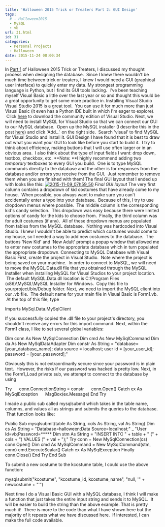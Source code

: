 ```yaml
---
title: 'Halloween 2015 Trick or Treaters Part 2: GUI Design'
tags:
  # - Halloween2015
  - MySQL
  - vb
url: 31.html
id: 31
categories:
  - Personal Projects
  - Halloween
date: 2015-11-24 08:00:34
---
```


In [Part 1](http://www.techtrek.io/index.php/2015/11/05/halloween-2015-trick-or-treaters-part-1-mysql-database/) of Halloween 2015 Trick or Treaters, I discussed my thought process when designing the database.  Since I knew there wouldn't be much time between trick or treaters, I knew I would need a GUI (graphical user interface) to quickly enter my data. My strongest programming language is Python, but I find its GUI tools lacking.  I've been teaching myself Visual Basic a little over the last year or so and thought this would be a great opportunity to get some more practice in. Installing Visual Studio Visual Studio 2015 is a great tool.  You can use it for much more than just Visual Basic (it even has a Python IDE built in which I'm eager to explore).  Click [here](https://www.visualstudio.com/en-us/downloads/download-visual-studio-vs.aspx) to download the community edition of Visual Studio. Next, we will need to install MySQL for Visual Studio so that we can connect our GUI to our MySQL database.  Open up the MySQL installer (I describe this in the post [here](http://www.techtrek.io/index.php/2015/11/13/building-your-first-database/)) and click 'Add...' on the right side.  Search 'visual' to find MySQL for Visual Studio and install it. GUI Design I have found that it is best to draw out what you want your GUI to look like before you start to build it.  I try to think about efficiency, making buttons that I will use often larger or in an obvious area.  I also think about the type of input fields I want: drop down, textbox, checkbox, etc. **Note: **I highly recommend adding two _temporary_ textboxes to every GUI you build.  One is to type MySQL commands directly to the database and the other is for responses from the database and/or errors you receive from the GUI.  Just remember to remove them when you are finished with them! The final GUI layout that I ended up with looks like this: [![2015-11-09_07h59_50](http://www.techtrek.io/wp-content/uploads/2015/11/2015-11-09_07h59_50-300x203.png)](http://www.techtrek.io/wp-content/uploads/2015/11/2015-11-09_07h59_50.png) _Final GUI layout_ The very first column contains a dropdown of kid costumes that have already come to my house.  When possible, you always want to make sure you can't accidentally enter a typo into your database.  Because of this, I try to use dropdown menus where possible.  The middle column is the corresponding kid's candy selection.  This dropdown was easy because there were limited options of candy for the kids to choose from.  Finally, the third column was for adult costumes (if any).  All of these dropdown menus are populated from tables from the MySQL database.  Nothing was hardcoded into Visual Studio. I knew I wouldn't be able to predict which costumes would come to my house, so I needed a way to add new costumes to the database.  The buttons 'New Kid' and 'New Adult' prompt a popup window that allowed me to enter new costumes to the appropriate database which in turn populated the appropriate dropdown. Connecting to MySQL Database with Visual Basic First, create the project in Visual Studio.  Note where the project is being saved on your machine.  In order to connect to MySQL, we will need to move the MySQL.Data.dll file that you obtained through the MySQL Installer when installing MySQL for Visual Studios to your project location.  The default MySQL.Data.dll location is C:\\Program Files (x86)\\MySQL\\MySQL Installer for Windows.  Copy this file to yourproject/bin/Debug folder. Next, we need to import the MySQL client into our .vb file.  The default name for your main file in Visual Basic is Form1.vb.  At the top of this file, type

Imports MySql.Data.MySqlClient

If you successfully copied the .dll file to your project's directory, you shouldn't receive any errors for this import command. Next, within the Form1 class, I like to set several global variables:

Dim conn As New MySqlConnection
Dim cmd As New MySqlCommand
Dim da As New MySqlDataAdapter
Dim constr As String = "database=\[your\_database\_name\]; data source = localhost; user id = \[your\_user\_id\]; password = \[your_password\];"

Obviously this is not extraordinarily secure since your password is in plain text.  However, the risks if our password was hacked is pretty low. Next, in the Form1_Load private sub, we attempt to connect to the database by using

Try
     conn.ConnectionString = constr
     conn.Open()
Catch ex As MySqlException
     MsgBox(ex.Message)
End Try

I made a public sub called mysqlsubmit which takes in the table name, columns, and values all as strings and submits the queries to the database.  That function looks like:

Public Sub mysqlsubmit(table As String, cols As String, val As String)
Dim cs As String = "Database=halloween;Data Source=localhost;" _
"User Id=vb;Password=*****
Dim stm As String = "INSERT INTO " + table + " (" + cols + ") VALUES (" + val + ");"
Try
conn = New MySqlConnection(cs)
conn.Open()
Dim cmd As MySqlCommand = New MySqlCommand(stm, conn)
cmd.ExecuteScalar()
Catch ex As MySqlException
Finally
conn.Close()
End Try
End Sub

To submit a new costume to the kcostume table, I could use the above function:

mysqlsubmit("kcostume", "kcostume\_id, kcostume\_name", "null, '" + newcostume + "'")

Next time I do a Visual Basic GUI with a MySQL database, I think I will make a function that just takes the entire input string and sends it to MySQL.  It will be easier to build the string than the above example. That is pretty much it!  There is more to the code than what I have shown here but the majority of it repeats what we have discussed here.  If interested, I can make the full code available.